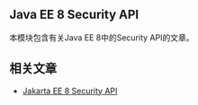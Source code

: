 ## Java EE 8 Security API

本模块包含有关Java EE 8中的Security API的文章。

## 相关文章

+ [Jakarta EE 8 Security API](docs/JakartaEE8-Security-API.md)